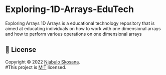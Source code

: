 # Exploring-1D-Arrays-EduTech
Exploring Arrays 1D Arrays is a educational technology repository that is aimed at educating individuals on how to work with one dimensional arrays and how to perform various operations on one dimensional  arrays

## 📝 License

Copyright © 2022 [Njabulo Skosana](https://github.com/njabuloskosana). <br />
#This project is [MIT](https://github.com/njabuloskosana/Exploring-1D-Arrays-EduTech/blob/main/LICENSE) licensed.

